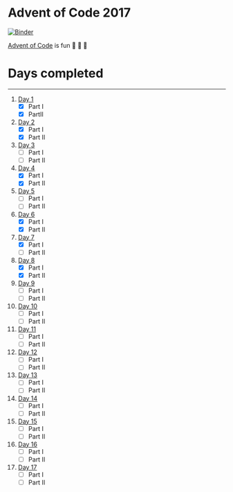 Advent of Code 2017
====

[![Binder](https://mybinder.org/badge.svg)](https://mybinder.org/v2/gh/brianspiering/advent_2017/master)

[Advent of Code](http://adventofcode.com/2017) is fun 🎄 🎅 🎁

# Days completed
-----

1. [Day 1](day_01.ipynb) 
    - [x] Part I
    - [X] PartII  
1. [Day 2](day_02.ipynb) 
    - [x] Part I  
    - [X] Part II  
1. [Day 3](day_03.ipynb) 
    - [ ] Part I  
    - [ ] Part II  
1. [Day 4](day_04.ipynb) 
    - [x] Part I  
    - [X] Part II  
1. [Day 5](day_05.ipynb) 
    - [ ] Part I  
    - [ ] Part II  
1. [Day 6](day_06.ipynb) 
    - [x] Part I  
    - [X] Part II  
1. [Day 7](day_07.ipynb) 
    - [x] Part I  
    - [ ] Part II  
1. [Day 8](day_08.ipynb) 
    - [x] Part I  
    - [x] Part II  
1. [Day 9](day_09.ipynb) 
    - [ ] Part I  
    - [ ] Part II  
1. [Day 10](day_10.ipynb) 
    - [ ] Part I  
    - [ ] Part II  
1. [Day 11](day_11.ipynb) 
    - [ ] Part I  
    - [ ] Part II  
1. [Day 12](day_12.ipynb) 
    - [ ] Part I  
    - [ ] Part II  
1. [Day 13](day_13.ipynb) 
    - [ ] Part I  
    - [ ] Part II  
1. [Day 14](day_14.ipynb) 
    - [ ] Part I  
    - [ ] Part II  
1. [Day 15](day_15.ipynb) 
    - [ ] Part I  
    - [ ] Part II  
1. [Day 16](day_16.ipynb) 
    - [ ] Part I  
    - [ ] Part II  
1. [Day 17](day_17.ipynb) 
    - [ ] Part I  
    - [ ] Part II  